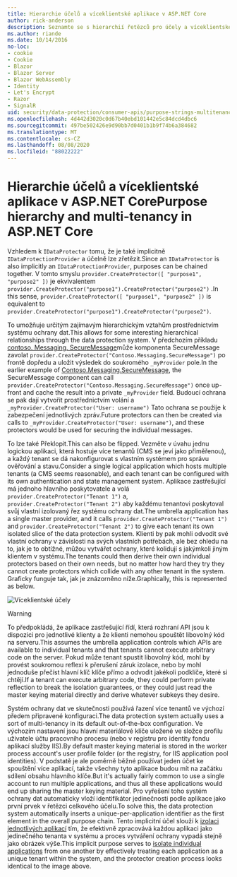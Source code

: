 ```yaml
---
title: Hierarchie účelů a víceklientské aplikace v ASP.NET Core
author: rick-anderson
description: Seznamte se s hierarchií řetězců pro účely a víceklientské architektury, protože se týká rozhraní API ochrany ASP.NET Core dat.
ms.author: riande
ms.date: 10/14/2016
no-loc:
- cookie
- Cookie
- Blazor
- Blazor Server
- Blazor WebAssembly
- Identity
- Let's Encrypt
- Razor
- SignalR
uid: security/data-protection/consumer-apis/purpose-strings-multitenancy
ms.openlocfilehash: 4d442d3020c0d67b40ebd101442e5c84dcd4dbc6
ms.sourcegitcommit: 497be502426e9d90bb7d0401b1b9f74b6a384682
ms.translationtype: MT
ms.contentlocale: cs-CZ
ms.lasthandoff: 08/08/2020
ms.locfileid: "88022222"
---
```

# <a name="purpose-hierarchy-and-multi-tenancy-in-aspnet-core"></a><span data-ttu-id="d531f-103">Hierarchie účelů a víceklientské aplikace v ASP.NET Core</span><span class="sxs-lookup"><span data-stu-id="d531f-103">Purpose hierarchy and multi-tenancy in ASP.NET Core</span></span>

<span data-ttu-id="d531f-104">Vzhledem k `IDataProtector` tomu, že je také implicitně `IDataProtectionProvider` a účelně lze zřetězit.</span><span class="sxs-lookup"><span data-stu-id="d531f-104">Since an `IDataProtector` is also implicitly an `IDataProtectionProvider`, purposes can be chained together.</span></span> <span data-ttu-id="d531f-105">V tomto smyslu `provider.CreateProtector([ "purpose1", "purpose2" ])` je ekvivalentem `provider.CreateProtector("purpose1").CreateProtector("purpose2")` .</span><span class="sxs-lookup"><span data-stu-id="d531f-105">In this sense, `provider.CreateProtector([ "purpose1", "purpose2" ])` is equivalent to `provider.CreateProtector("purpose1").CreateProtector("purpose2")`.</span></span>

<span data-ttu-id="d531f-106">To umožňuje určitým zajímavým hierarchickým vztahům prostřednictvím systému ochrany dat.</span><span class="sxs-lookup"><span data-stu-id="d531f-106">This allows for some interesting hierarchical relationships through the data protection system.</span></span> <span data-ttu-id="d531f-107">V předchozím příkladu [contoso. Messaging. SecureMessage](xref:security/data-protection/consumer-apis/purpose-strings#data-protection-contoso-purpose)může komponenta SecureMessage zavolat `provider.CreateProtector("Contoso.Messaging.SecureMessage")` po frontě dopředu a uložit výsledek do soukromého `_myProvider` pole.</span><span class="sxs-lookup"><span data-stu-id="d531f-107">In the earlier example of [Contoso.Messaging.SecureMessage](xref:security/data-protection/consumer-apis/purpose-strings#data-protection-contoso-purpose), the SecureMessage component can call `provider.CreateProtector("Contoso.Messaging.SecureMessage")` once up-front and cache the result into a private `_myProvider` field.</span></span> <span data-ttu-id="d531f-108">Budoucí ochrana se pak dají vytvořit prostřednictvím volání a `_myProvider.CreateProtector("User: username")` Tato ochrana se použije k zabezpečení jednotlivých zpráv.</span><span class="sxs-lookup"><span data-stu-id="d531f-108">Future protectors can then be created via calls to `_myProvider.CreateProtector("User: username")`, and these protectors would be used for securing the individual messages.</span></span>

<span data-ttu-id="d531f-109">To lze také Překlopit.</span><span class="sxs-lookup"><span data-stu-id="d531f-109">This can also be flipped.</span></span> <span data-ttu-id="d531f-110">Vezměte v úvahu jednu logickou aplikaci, která hostuje více tenantů (CMS se jeví jako přiměřenou), a každý tenant se dá nakonfigurovat s vlastním systémem pro správu ověřování a stavu.</span><span class="sxs-lookup"><span data-stu-id="d531f-110">Consider a single logical application which hosts multiple tenants (a CMS seems reasonable), and each tenant can be configured with its own authentication and state management system.</span></span> <span data-ttu-id="d531f-111">Aplikace zastřešující má jednoho hlavního poskytovatele a volá `provider.CreateProtector("Tenant 1")` a, `provider.CreateProtector("Tenant 2")` aby každému tenantovi poskytoval svůj vlastní izolovaný řez systému ochrany dat.</span><span class="sxs-lookup"><span data-stu-id="d531f-111">The umbrella application has a single master provider, and it calls `provider.CreateProtector("Tenant 1")` and `provider.CreateProtector("Tenant 2")` to give each tenant its own isolated slice of the data protection system.</span></span> <span data-ttu-id="d531f-112">Klienti by pak mohli odvodit své vlastní ochrany v závislosti na svých vlastních potřebách, ale bez ohledu na to, jak je to obtížné, můžou vytvářet ochrany, které kolidují s jakýmkoli jiným klientem v systému.</span><span class="sxs-lookup"><span data-stu-id="d531f-112">The tenants could then derive their own individual protectors based on their own needs, but no matter how hard they try they cannot create protectors which collide with any other tenant in the system.</span></span> <span data-ttu-id="d531f-113">Graficky funguje tak, jak je znázorněno níže.</span><span class="sxs-lookup"><span data-stu-id="d531f-113">Graphically, this is represented as below.</span></span>

![Víceklientské účely](purpose-strings-multitenancy/_static/purposes-multi-tenancy.png)

>[!WARNING]
> <span data-ttu-id="d531f-115">To předpokládá, že aplikace zastřešující řídí, která rozhraní API jsou k dispozici pro jednotlivé klienty a že klienti nemohou spouštět libovolný kód na serveru.</span><span class="sxs-lookup"><span data-stu-id="d531f-115">This assumes the umbrella application controls which APIs are available to individual tenants and that tenants cannot execute arbitrary code on the server.</span></span> <span data-ttu-id="d531f-116">Pokud může tenant spustit libovolný kód, mohl by provést soukromou reflexi k přerušení záruk izolace, nebo by mohl jednoduše přečíst hlavní klíč klíče přímo a odvodit jakékoli podklíče, které si chtějí.</span><span class="sxs-lookup"><span data-stu-id="d531f-116">If a tenant can execute arbitrary code, they could perform private reflection to break the isolation guarantees, or they could just read the master keying material directly and derive whatever subkeys they desire.</span></span>

<span data-ttu-id="d531f-117">Systém ochrany dat ve skutečnosti používá řazení více tenantů ve výchozí předem připravené konfiguraci.</span><span class="sxs-lookup"><span data-stu-id="d531f-117">The data protection system actually uses a sort of multi-tenancy in its default out-of-the-box configuration.</span></span> <span data-ttu-id="d531f-118">Ve výchozím nastavení jsou hlavní materiálové klíče uložené ve složce profilu uživatele účtu pracovního procesu (nebo v registru pro identity fondu aplikací služby IIS).</span><span class="sxs-lookup"><span data-stu-id="d531f-118">By default master keying material is stored in the worker process account's user profile folder (or the registry, for IIS application pool identities).</span></span> <span data-ttu-id="d531f-119">V podstatě je ale poměrně běžné používat jeden účet ke spouštění více aplikací, takže všechny tyto aplikace budou mít na začátku sdílení obsahu hlavního klíče.</span><span class="sxs-lookup"><span data-stu-id="d531f-119">But it's actually fairly common to use a single account to run multiple applications, and thus all these applications would end up sharing the master keying material.</span></span> <span data-ttu-id="d531f-120">Pro vyřešení toho systém ochrany dat automaticky vloží identifikátor jedinečnosti podle aplikace jako první prvek v řetězci celkového účelu.</span><span class="sxs-lookup"><span data-stu-id="d531f-120">To solve this, the data protection system automatically inserts a unique-per-application identifier as the first element in the overall purpose chain.</span></span> <span data-ttu-id="d531f-121">Tento implicitní účel slouží k [izolaci jednotlivých aplikací](xref:security/data-protection/configuration/overview#per-application-isolation) tím, že efektivně zpracovává každou aplikaci jako jedinečného tenanta v systému a proces vytváření ochrany vypadá stejně jako obrázek výše.</span><span class="sxs-lookup"><span data-stu-id="d531f-121">This implicit purpose serves to [isolate individual applications](xref:security/data-protection/configuration/overview#per-application-isolation) from one another by effectively treating each application as a unique tenant within the system, and the protector creation process looks identical to the image above.</span></span>
